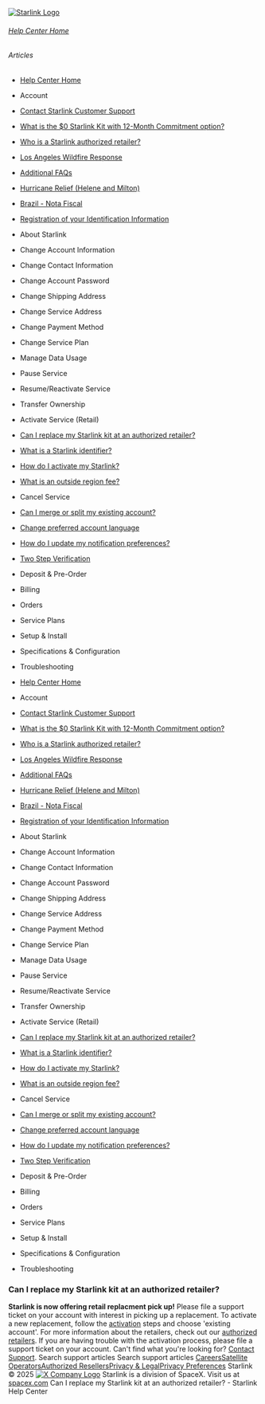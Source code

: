 [![Starlink Logo](https://www.starlink.com/_next/image?url=%2Fassets%2Fimages%2Flogo%2Flogo_white.png&w=3840&q=75)](https://www.starlink.com/support/article/<https:/www.starlink.com/>)
###### [Help Center Home](https://www.starlink.com/support/article/</support>)
###### Articles
  * [Help Center Home](https://www.starlink.com/support/article/</support>)
  * Account
  * [Contact Starlink Customer Support](https://www.starlink.com/support/article/</support/article/bdb63773-e93b-74e8-8e12-2da2fb6d534e>)
  * [What is the $0 Starlink Kit with 12-Month Commitment option?](https://www.starlink.com/support/article/</support/article/3a6a481b-f039-c82d-fa60-9a41fca1d1cb>)
  * [Who is a Starlink authorized retailer? ](https://www.starlink.com/support/article/</support/article/8a90222d-7c32-edd7-51f6-f696ece07105>)
  * [Los Angeles Wildfire Response](https://www.starlink.com/support/article/</support/article/6b54f490-bbb4-04ee-4ee7-3750d3d831fc>)
  * [Additional FAQs](https://www.starlink.com/support/article/</support/article/1668200d-1ce5-196c-d4bb-a39be9b27dbc>)
  * [Hurricane Relief (Helene and Milton)](https://www.starlink.com/support/article/</support/article/58126733-e4d2-db62-b919-9da261a4e096>)
  * [Brazil - Nota Fiscal](https://www.starlink.com/support/article/</support/article/0510d2b9-df68-9c24-f749-1e528ae6ca0e>)
  * [Registration of your Identification Information](https://www.starlink.com/support/article/</support/article/6189953a-dd63-a4dc-611c-ee799fdff348>)
  * About Starlink
  * Change Account Information
  * Change Contact Information
  * Change Account Password
  * Change Shipping Address
  * Change Service Address
  * Change Payment Method
  * Change Service Plan
  * Manage Data Usage
  * Pause Service
  * Resume/Reactivate Service
  * Transfer Ownership
  * Activate Service (Retail)
  * [Can I replace my Starlink kit at an authorized retailer?](https://www.starlink.com/support/article/</support/article/50414e3a-d2e0-2913-5ca2-9245cee14931>)
  * [What is a Starlink identifier?](https://www.starlink.com/support/article/</support/article/2802431a-135f-0671-4c1b-4cedb65b291a>)
  * [How do I activate my Starlink?](https://www.starlink.com/support/article/</support/article/9c053dcc-c9ba-f64b-c413-af6afc3d6e13>)
  * [What is an outside region fee?](https://www.starlink.com/support/article/</support/article/ff3e270d-5436-542c-6e20-a3738a6cae30>)
  * Cancel Service
  * [Can I merge or split my existing account?](https://www.starlink.com/support/article/</support/article/e891eb60-e062-1716-d618-ac90f2137e0e>)
  * [Change preferred account language](https://www.starlink.com/support/article/</support/article/dbc3378e-dca5-349a-b1dd-f15c6cac4cde>)
  * [How do I update my notification preferences?](https://www.starlink.com/support/article/</support/article/5fd6c354-85de-fd4f-204c-eeb96fa4a269>)
  * [Two Step Verification](https://www.starlink.com/support/article/</support/article/52aff4ed-3167-ec24-d54c-249563df8f5e>)
  * Deposit & Pre-Order
  * Billing
  * Orders
  * Service Plans
  * Setup & Install
  * Specifications & Configuration
  * Troubleshooting


  * [Help Center Home](https://www.starlink.com/support/article/</support>)
  * Account
  * [Contact Starlink Customer Support](https://www.starlink.com/support/article/</support/article/bdb63773-e93b-74e8-8e12-2da2fb6d534e>)
  * [What is the $0 Starlink Kit with 12-Month Commitment option?](https://www.starlink.com/support/article/</support/article/3a6a481b-f039-c82d-fa60-9a41fca1d1cb>)
  * [Who is a Starlink authorized retailer? ](https://www.starlink.com/support/article/</support/article/8a90222d-7c32-edd7-51f6-f696ece07105>)
  * [Los Angeles Wildfire Response](https://www.starlink.com/support/article/</support/article/6b54f490-bbb4-04ee-4ee7-3750d3d831fc>)
  * [Additional FAQs](https://www.starlink.com/support/article/</support/article/1668200d-1ce5-196c-d4bb-a39be9b27dbc>)
  * [Hurricane Relief (Helene and Milton)](https://www.starlink.com/support/article/</support/article/58126733-e4d2-db62-b919-9da261a4e096>)
  * [Brazil - Nota Fiscal](https://www.starlink.com/support/article/</support/article/0510d2b9-df68-9c24-f749-1e528ae6ca0e>)
  * [Registration of your Identification Information](https://www.starlink.com/support/article/</support/article/6189953a-dd63-a4dc-611c-ee799fdff348>)
  * About Starlink
  * Change Account Information
  * Change Contact Information
  * Change Account Password
  * Change Shipping Address
  * Change Service Address
  * Change Payment Method
  * Change Service Plan
  * Manage Data Usage
  * Pause Service
  * Resume/Reactivate Service
  * Transfer Ownership
  * Activate Service (Retail)
  * [Can I replace my Starlink kit at an authorized retailer?](https://www.starlink.com/support/article/</support/article/50414e3a-d2e0-2913-5ca2-9245cee14931>)
  * [What is a Starlink identifier?](https://www.starlink.com/support/article/</support/article/2802431a-135f-0671-4c1b-4cedb65b291a>)
  * [How do I activate my Starlink?](https://www.starlink.com/support/article/</support/article/9c053dcc-c9ba-f64b-c413-af6afc3d6e13>)
  * [What is an outside region fee?](https://www.starlink.com/support/article/</support/article/ff3e270d-5436-542c-6e20-a3738a6cae30>)
  * Cancel Service
  * [Can I merge or split my existing account?](https://www.starlink.com/support/article/</support/article/e891eb60-e062-1716-d618-ac90f2137e0e>)
  * [Change preferred account language](https://www.starlink.com/support/article/</support/article/dbc3378e-dca5-349a-b1dd-f15c6cac4cde>)
  * [How do I update my notification preferences?](https://www.starlink.com/support/article/</support/article/5fd6c354-85de-fd4f-204c-eeb96fa4a269>)
  * [Two Step Verification](https://www.starlink.com/support/article/</support/article/52aff4ed-3167-ec24-d54c-249563df8f5e>)
  * Deposit & Pre-Order
  * Billing
  * Orders
  * Service Plans
  * Setup & Install
  * Specifications & Configuration
  * Troubleshooting


### Can I replace my Starlink kit at an authorized retailer?
**Starlink is now offering retail replacment pick up!**
Please file a support ticket on your account with interest in picking up a replacement. To activate a new replacement, follow the [activation](https://www.starlink.com/support/article/<https:/www.starlink.com/support/article/9c053dcc-c9ba-f64b-c413-af6afc3d6e13>) steps and choose 'existing account'. For more information about the retailers, check out our [authorized retailers](https://www.starlink.com/support/article/<https:/www.starlink.com/support/article/8a90222d-7c32-edd7-51f6-f696ece07105>). If you are having trouble with the activation process, please file a support ticket on your account. 
Can't find what you're looking for? [Contact Support](https://www.starlink.com/support/article/</support/tickets?sourceType=web_article_help_center&sourceValue=50414e3a-d2e0-2913-5ca2-9245cee14931>).
Search support articles
Search support articles
[Careers](https://www.starlink.com/support/article/<https:/www.spacex.com/careers>)[Satellite Operators](https://www.starlink.com/support/article/<https:/starlink.com/satellite-operators>)[Authorized Resellers](https://www.starlink.com/support/article/<https:/starlink.com/resellers>)[Privacy & Legal](https://www.starlink.com/support/article/<https:/starlink.com/legal>)[Privacy Preferences](https://www.starlink.com/support/article/<>)
Starlink © 2025
[![X Company Logo](https://www.starlink.com/assets/images/icons/x-logo.svg)](https://www.starlink.com/support/article/<https:/twitter.com/Starlink>)
Starlink is a division of SpaceX. Visit us at [spacex.com](https://www.starlink.com/support/article/<https:/www.spacex.com/>)
Can I replace my Starlink kit at an authorized retailer? - Starlink Help Center
